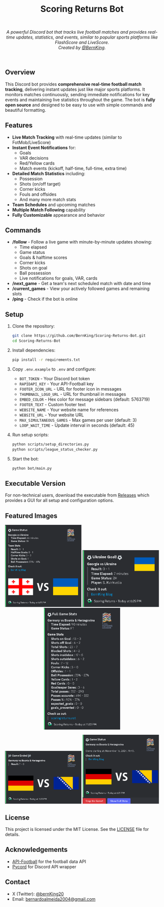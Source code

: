 <div align="center">
  <h1>Scoring Returns Bot</h1>
  <br/>
  
  <p><i>A powerful Discord bot that tracks live football matches and provides real-time updates, statistics, and events, similar to popular sports platforms like FlashScore and LiveScore. <br/>Created by <a href="https://github.com/BernKing">@BernKing</a>.</i></p>
  <br />
</div>

## Overview

This Discord bot provides **comprehensive real-time football match tracking**, delivering instant updates just like major sports platforms. It monitors matches continuously, sending immediate notifications for key events and maintaining live statistics throughout the game. The bot is **fully open source** and designed to be easy to use with simple commands and beautiful formatting.

## Features
- **Live Match Tracking** with real-time updates (similar to FotMob/LiveScore)
- **Instant Event Notifications** for:
  - Goals
  - VAR decisions
  - Red/Yellow cards
  - Match events (kickoff, half-time, full-time, extra time)
- **Detailed Match Statistics** including:
  - Possession
  - Shots (on/off target)
  - Corner kicks
  - Fouls and offsides
  - And many more match stats
- **Team Schedules** and upcoming matches
- **Multiple Match Following** capability
- **Fully Customizable** appearance and behavior

## Commands
- **/follow** - Follow a live game with minute-by-minute updates showing:
  - Time elapsed
  - Game status
  - Goals & halftime scores
  - Corner kicks
  - Shots on goal
  - Ball possession
  - Live notifications for goals, VAR, cards
- **/next_game** - Get a team's next scheduled match with date and time
- **/current_games** - View your actively followed games and remaining slots
- **/ping** - Check if the bot is online

## Setup
1. Clone the repository:
   ```bash
   git clone https://github.com/BernKing/Scoring-Returns-Bot.git
   cd Scoring-Returns-Bot
   ```

2. Install dependencies:
   ```bash
   pip install -r requirements.txt
   ```

3. Copy `.env.example` to `.env` and configure:
   - `BOT_TOKEN` - Your Discord bot token
   - `RAPIDAPI_KEY` - Your API-Football key
   - `FOOTER_ICON_URL` - URL for footer icon in messages
   - `THUMBNAIL_LOGO_URL` - URL for thumbnail in messages
   - `EMBED_COLOR` - Hex color for message sidebars (default: 5763719)
   - `FOOTER_TEXT` - Custom footer text
   - `WEBSITE_NAME` - Your website name for references
   - `WEBSITE_URL` - Your website URL
   - `MAX_SIMULTANEOUS_GAMES` - Max games per user (default: 3)
   - `LOOP_WAIT_TIME` - Update interval in seconds (default: 45)

4. Run setup scripts:
   ```bash
   python scripts/setup_directories.py
   python scripts/league_status_checker.py
   ```

5. Start the bot:
   ```bash
   python bot/main.py
   ```

## Executable Version
For non-technical users, download the executable from [Releases](https://github.com/BernKing/Scoring-Returns-Bot/releases) which provides a GUI for all setup and configuration options.

## Featured Images

<p align="center">
  <img src="assets/images/bot1.png" alt="Bot Preview 1" width="250"/>
  <img src="assets/images/bot2.png" alt="Bot Preview 2" width="250"/>
  <img src="assets/images/bot3.png" alt="Bot Preview 3" width="250"/>
</p>
<p align="center">
  <img src="assets/images/bot4.png" alt="Bot Preview 4" width="250"/>
  <img src="assets/images/bot5.png" alt="Bot Preview 5" width="250"/>
</p>

## License
This project is licensed under the MIT License. See the [LICENSE](LICENSE) file for details.

## Acknowledgements
- [API-Football](https://www.api-football.com/) for the football data API
- [Pycord](https://github.com/Pycord-Development/pycord) for Discord API wrapper

## Contact
- X (Twitter): [@bernKing20](https://x.com/bernKing20)
- Email: [bernardoalmeida2004@gmail.com](mailto:bernardoalmeida2004@gmail.com)
